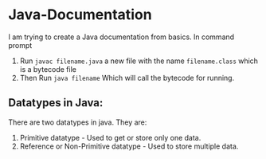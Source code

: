 # Java-Documentation
 I am trying to create a Java documentation from basics.
 In command prompt 
 1. Run `javac filename.java` a new file with the name `filename.class` which is a bytecode file
 2. Then Run `java filename` Which will call the bytecode for running.

 ## Datatypes in Java:
 There are two datatypes in java. They are:
 1. Primitive datatype - Used to get or store only one data. 
 2. Reference or Non-Primitive datatype - Used to store multiple data. 
